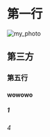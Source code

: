 # 第一行
![my_photo](https://octodex.github.com/images/yaktocat.png_)
## 第三方

### 第五行


#### wowowo

##### 1

###### 4
